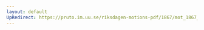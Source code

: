 ```yaml
---
layout: default
UpRedirect: https://pruto.im.uu.se/riksdagen-motions-pdf/1867/mot_1867__fk__55.pdf
---
```


